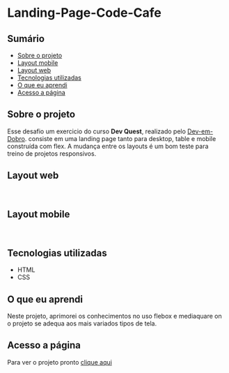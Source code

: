 # Landing-Page-Code-Cafe

## Sumário

  - [Sobre o projeto](#sobreoprojeto)
  - [Layout mobile](#layout-mobile)
  - [Layout web](#layout-web)
  - [Tecnologias utilizadas](#tecnologias-utilizadas)
  - [O que eu aprendi](#o-que-eu-aprendi)
  - [Acesso a página](#acesso-a-página)

## Sobre o projeto

Esse desafio um exercicio do curso **Dev Quest**, realizado pelo  [Dev-em-Dobro](https://www.youtube.com/c/DevemDobro "Site da DevSuperior"). consiste em uma landing page tanto para desktop, table e mobile construída com flex.
A mudança entre os layouts é um bom teste para treino de projetos responsivos.

 ## Layout web

<br>

<img src="src/images/página-desktop.gif" alt="">

## Layout mobile

<br>

 <img src="src/images/página-mobile.gif" alt="">

## Tecnologias utilizadas

- HTML 
- CSS 

## O que eu aprendi
Neste projeto, aprimorei os conhecimentos no uso flebox e mediaquare on o projeto se adequa aos mais variados tipos de tela.

## Acesso a página

Para ver o projeto pronto [clique aqui ](https://claricassia.github.io/Landing-Page-Code-Cafe/)
